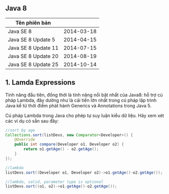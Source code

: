 ## Java 8

| Tên phiên bản       ||
| ------------------- | ---------- |
| Java SE 8           | 2014-03-18 |
| Java SE 8 Update 5  | 2014-04-15 |
| Java SE 8 Update 11 | 2014-07-15 |
| Java SE 8 Update 20 | 2014-08-19 |
| Java SE 8 Update 25 | 2014-10-14 |

## 1. Lamda Expressions
Tính năng đầu tiên, đồng thời là tính năng nổi bật nhất của Java8: hỗ trợ cú pháp Lambda,  đây dường như là cải tiến lớn nhất trong cú pháp lập trình Java kể từ thời điểm phát hành Generics  và Annotations trong Java 5.

Cú pháp Lambda trong Java cho phép tự suy luận kiểu dữ liệu. Hãy xem xét các ví dụ có sẵn sau đây:

```Java
//sort by age
Collections.sort(listDevs, new Comparator<Developer>() {
	@Override
	public int compare(Developer o1, Developer o2) {
		return o1.getAge() - o2.getAge();
	}
});

//lambda
listDevs.sort((Developer o1, Developer o2)->o1.getAge()-o2.getAge());

//lambda, valid, parameter type is optional
listDevs.sort((o1, o2)->o1.getAge()-o2.getAge());
```
